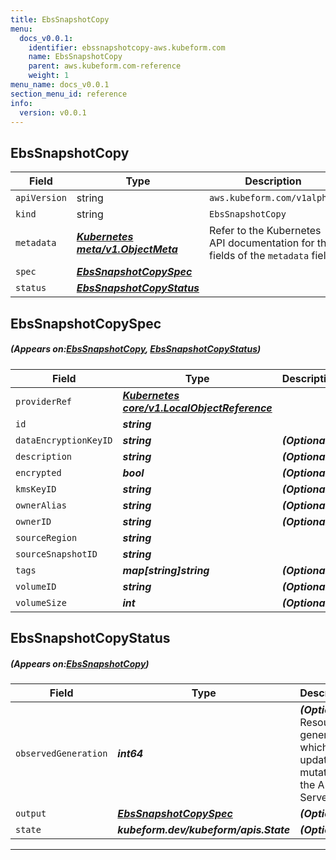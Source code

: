 ```yaml
---
title: EbsSnapshotCopy
menu:
  docs_v0.0.1:
    identifier: ebssnapshotcopy-aws.kubeform.com
    name: EbsSnapshotCopy
    parent: aws.kubeform.com-reference
    weight: 1
menu_name: docs_v0.0.1
section_menu_id: reference
info:
  version: v0.0.1
---
```


## EbsSnapshotCopy
| Field | Type | Description |
| ------ | ----- | ----------- |
| `apiVersion` | string | `aws.kubeform.com/v1alpha1` |
|    `kind` | string | `EbsSnapshotCopy` |
| `metadata` | ***[Kubernetes meta/v1.ObjectMeta](https://kubernetes.io/docs/reference/generated/kubernetes-api/v1.13/#objectmeta-v1-meta)***|Refer to the Kubernetes API documentation for the fields of the `metadata` field.|
| `spec` | ***[EbsSnapshotCopySpec](#EbsSnapshotCopySpec)***||
| `status` | ***[EbsSnapshotCopyStatus](#EbsSnapshotCopyStatus)***||
## EbsSnapshotCopySpec
##### (Appears on:[EbsSnapshotCopy](#EbsSnapshotCopy), [EbsSnapshotCopyStatus](#EbsSnapshotCopyStatus))
| Field | Type | Description |
| ------ | ----- | ----------- |
| `providerRef` | ***[Kubernetes core/v1.LocalObjectReference](https://kubernetes.io/docs/reference/generated/kubernetes-api/v1.13/#localobjectreference-v1-core)***||
| `id` | ***string***||
| `dataEncryptionKeyID` | ***string***| ***(Optional)*** |
| `description` | ***string***| ***(Optional)*** |
| `encrypted` | ***bool***| ***(Optional)*** |
| `kmsKeyID` | ***string***| ***(Optional)*** |
| `ownerAlias` | ***string***| ***(Optional)*** |
| `ownerID` | ***string***| ***(Optional)*** |
| `sourceRegion` | ***string***||
| `sourceSnapshotID` | ***string***||
| `tags` | ***map[string]string***| ***(Optional)*** |
| `volumeID` | ***string***| ***(Optional)*** |
| `volumeSize` | ***int***| ***(Optional)*** |
## EbsSnapshotCopyStatus
##### (Appears on:[EbsSnapshotCopy](#EbsSnapshotCopy))
| Field | Type | Description |
| ------ | ----- | ----------- |
| `observedGeneration` | ***int64***| ***(Optional)*** Resource generation, which is updated on mutation by the API Server.|
| `output` | ***[EbsSnapshotCopySpec](#EbsSnapshotCopySpec)***| ***(Optional)*** |
| `state` | ***kubeform.dev/kubeform/apis.State***| ***(Optional)*** |
---
